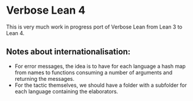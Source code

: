 # Verbose Lean 4

This is very much work in progress port of Verbose Lean from Lean 3 to Lean 4.

## Notes about internationalisation:

* For error messages, the idea is to have for each language a hash map from names to functions
  consuming a number of arguments and returning the messages.
* For the tactic themselves, we should have a folder with a subfolder for each language containing the elaborators.
